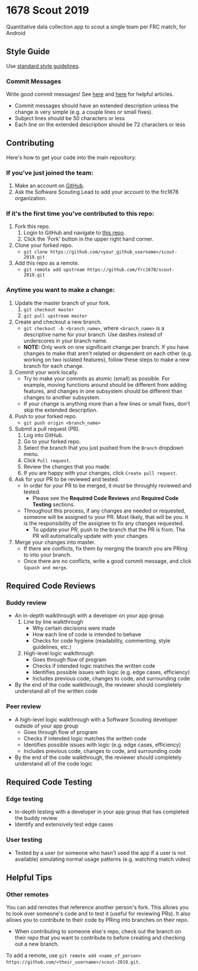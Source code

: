 # 1678 Scout 2019

Quantitative data collection app to scout a single team per FRC match, for Android

## Style Guide

Use [standard style guidelines](https://google.github.io/styleguide/javaguide.html).

### Commit Messages

Write good commit messages!  See [here](https://tbaggery.com/2008/04/19/a-note-about-git-commit-messages.html) and [here](https://chris.beams.io/posts/git-commit/) for helpful articles.

* Commit messages should have an extended description unless the change is very simple (e.g. a couple lines or small fixes).
* Subject lines should be 50 characters or less
* Each line on the extended description should be 72 characters or less

## Contributing

Here's how to get your code into the main repository:

### If you've just joined the team:
1. Make an account on [GitHub](https://github.com).
1. Ask the Software Scouting Lead to add your account to the frc1678 organization.
### If it's the first time you've contributed to this repo:
1. Fork this repo.
    1. Login to GitHub and navigate to [this repo](https://github.com/frc1678/scout-2019).
    1. Click the 'Fork' button in the upper right hand corner.
1. Clone your forked repo.
    * `git clone https://github.com/<your_github_username>/scout-2019.git`
1. Add this repo as a remote.
    * `git remote add upstream https://github.com/frc1678/scout-2019.git`

### Anytime you want to make a change:
1. Update the master branch of your fork.
    1. `git checkout master`
    1. `git pull upstream master`
1. Create and checkout a new branch.
    * `git checkout -b <branch_name>`, where `<branch_name>` is a descriptive name for your branch. Use dashes instead of underscores in your branch name.
    * __NOTE:__ Only work on one significant change per branch.  If you have changes to make that aren't related or dependent on each other (e.g. working on two isolated features), follow these steps to make a new branch for each change.
1. Commit your work locally.
    * Try to make your commits as atomic (small) as possible.  For example, moving functions around should be different from adding features, and changes in one subsystem should be different than changes to another subsystem.
    * If your change is anything more than a few lines or small fixes, don't skip the extended description.
1. Push to your forked repo.
    * `git push origin <branch_name>`
1. Submit a pull request (PR).
    1. Log into GitHub.
    1. Go to your forked repo.
    1. Select the branch that you just pushed from the `Branch` dropdown menu.
    1. Click `Pull request`.
    1. Review the changes that you made.
    1. If you are happy with your changes, click `Create pull request`.
1. Ask for your PR to be reviewed and tested.
    * In order for your PR to be merged, it must be throughly reviewed and tested.
        * Please see the __Required Code Reviews__ and __Required Code Testing__ sections.
    * Throughout this process, if any changes are needed or requested, someone will be assigned to your PR.  Most likely, that will be you.  It is the responsibility of the assignee to fix any changes requested.
        * To update your PR, push to the branch that the PR is from.  The PR will automatically update with your changes.
1. Merge your changes into master.
    * If there are conflicts, fix them by merging the branch you are PRing to into your branch.
    * Once there are no conflicts, write a good commit message, and click `Squash and merge`.

## Required Code Reviews
### Buddy review
* An in-depth walkthrough with a developer on your app group
    1. Line by line walkthrough
        * Why certain decisions were made
        * How each line of code is intended to behave
        * Checks for code hygiene (readability, commenting, style guidelines, etc.)
    1. High-level logic walkthrough
        * Goes through flow of program
        * Checks if intended logic matches the written code
        * Identifies possible issues with logic (e.g. edge cases, efficiency)
        * Includes previous code, changes to code, and surrounding code
* By the end of the code walkthrough, the reviewer should completely understand all of the written code

### Peer review
* A high-level logic walkthrough with a Software Scouting developer outside of your app group
    * Goes through flow of program
    * Checks if intended logic matches the written code
    * Identifies possible issues with logic (e.g. edge cases, efficiency)
    * Includes previous code, changes to code, and surrounding code
* By the end of the code walkthrough, the reviewer should completely understand all of the code logic

## Required Code Testing
### Edge testing
* In-depth testing with a developer in your app group that has completed the buddy review
* Identify and extensively test edge cases

### User testing
* Tested by a user (or someone who hasn't used the app if a user is not available) simulating normal usage patterns (e.g. watching match video)

## Helpful Tips

### Other remotes

You can add remotes that reference another person's fork.  This allows you to look over someone's code and to test it (useful for reviewing PRs).  It also allows you to contribute to their code by PRing into branches on their repo.
* When contributing to someone else's repo, check out the branch on their repo that you want to contribute to before creating and checking out a new branch.

To add a remote, use `git remote add <name_of_person> https://github.com/<their_username>/scout-2019.git`.
